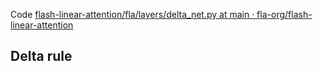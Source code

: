Code [flash-linear-attention/fla/layers/delta_net.py at main · fla-org/flash-linear-attention](https://github.com/fla-org/flash-linear-attention/blob/main/fla/layers/delta_net.py)
## Delta rule
